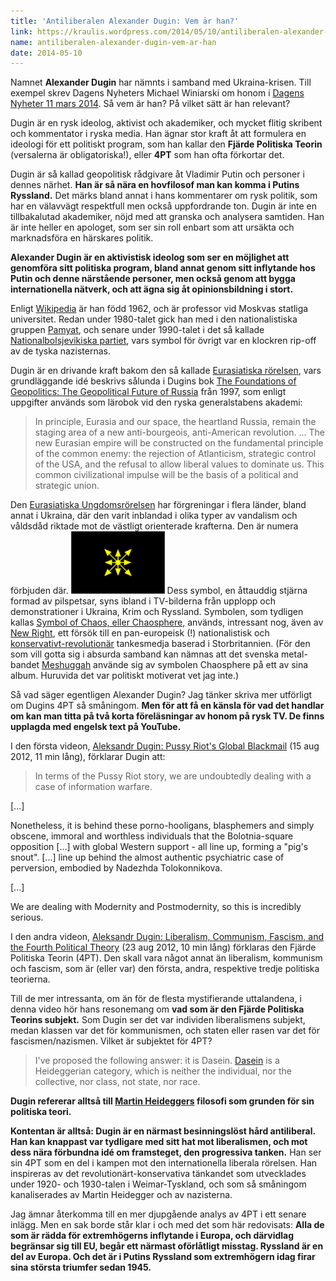```yaml
---
title: 'Antiliberalen Alexander Dugin: Vem är han?'
link: https://kraulis.wordpress.com/2014/05/10/antiliberalen-alexander-dugin-vem-ar-han/
name: antiliberalen-alexander-dugin-vem-ar-han
date: 2014-05-10
---
```

Namnet **Alexander Dugin** har nämnts i samband med Ukraina-krisen. Till exempel skrev Dagens Nyheters Michael Winiarski om honom i [Dagens Nyheter 11 mars 2014](http://www.dn.se/nyheter/varlden/sa-vill-putins-radgivare-lagga-europa-under-rysslands-fotter/). Så vem är han? På vilket sätt är han relevant?

Dugin är en rysk ideolog, aktivist och akademiker, och mycket flitig skribent och kommentator i ryska media. Han ägnar stor kraft åt att formulera en ideologi för ett politiskt program, som han kallar den **Fjärde Politiska Teorin** (versalerna är obligatoriska!), eller **4PT** som han ofta förkortar det.

Dugin är så kallad geopolitisk rådgivare åt Vladimir Putin och personer i dennes närhet. **Han är så nära en hovfilosof man kan komma i Putins Ryssland.** Det märks bland annat i hans kommentarer om rysk politik, som har en välavvägt respektfull men också uppfordrande ton. Dugin är inte en tillbakalutad akademiker, nöjd med att granska och analysera samtiden. Han är inte heller en apologet, som ser sin roll enbart som att ursäkta och marknadsföra en härskares politik.

**Alexander Dugin är en aktivistisk ideolog som ser en möjlighet att genomföra sitt politiska program, bland annat genom sitt inflytande hos Putin och denne närstående personer, men också genom att bygga internationella nätverk, och att ägna sig åt opinionsbildning i stort.**



Enligt [Wikipedia](http://en.wikipedia.org/wiki/Aleksandr_Dugin) är han född 1962, och är professor vid Moskvas statliga universitet. Redan under 1980-talet gick han med i den nationalistiska gruppen [Pamyat](http://en.wikipedia.org/wiki/Pamyat), och senare under 1990-talet i det så kallade [Nationalbolsjevikiska partiet](http://en.wikipedia.org/wiki/National_Bolshevism), vars symbol för övrigt var en klockren rip-off av de tyska nazisternas.

Dugin är en drivande kraft bakom den så kallade [Eurasiatiska rörelsen](http://en.wikipedia.org/wiki/Eurasia_Movement), vars grundläggande idé beskrivs sålunda i Dugins bok [The Foundations of Geopolitics: The Geopolitical Future of Russia](http://en.wikipedia.org/wiki/The_Basics_of_Geopolitics) från 1997, som enligt uppgifter används som lärobok vid den ryska generalstabens akademi:

> In principle, Eurasia and our space, the heartland Russia, remain the staging area of a new anti-bourgeois, anti-American revolution. ... The new Eurasian empire will be constructed on the fundamental principle of the common enemy: the rejection of Atlanticism, strategic control of the USA, and the refusal to allow liberal values to dominate us. This common civilizational impulse will be the basis of a political and strategic union.

Den [Eurasiatiska Ungdomsrörelsen](http://en.wikipedia.org/wiki/Eurasian_Youth_Union) har förgreningar i flera länder, bland annat i Ukraina, där  den varit inblandad i olika typer av vandalism och våldsdåd riktade mot de västligt orienterade krafterna. Den är numera förbjuden där. [![150px-EZM_logo](/files/150px-ezm_logo.gif)](/posts/150px-ezm_logo.gif) Dess symbol, en åttauddig stjärna formad av pilspetsar, syns ibland i TV-bilderna från upplopp och demonstrationer i Ukraina, Krim och Ryssland. Symbolen, som tydligen kallas [Symbol of Chaos, eller Chaosphere,](http://en.wikipedia.org/wiki/Symbol_of_Chaos) används, intressant nog, även av [New Right](http://en.wikipedia.org/wiki/New_Right_(UK)), ett försök till en pan-europeisk (!) nationalistisk och [konservativt-revolutionär](http://en.wikipedia.org/wiki/Conservative_Revolutionary_movement) tankesmedja baserad i Storbritannien. (För den som vill gotta sig i absurda samband kan nämnas att det svenska metal-bandet [Meshuggah](http://en.wikipedia.org/wiki/Meshuggah) använde sig av symbolen Chaosphere på ett av sina album. Huruvida det var politiskt motiverat vet jag inte.)

Så vad säger egentligen Alexander Dugin? Jag tänker skriva mer utförligt om Dugins 4PT så småningom. **Men för att få en känsla för vad det handlar om kan man titta på två  korta föreläsningar av honom på rysk TV. De finns upplagda med engelsk text på YouTube.**

I den första videon, [Aleksandr Dugin: Pussy Riot's Global Blackmail](https://www.youtube.com/watch?v=IxhxRyeX8tY&list=FLoHvOCOuQIUXTr_OGMnkiwQ) (15 aug 2012, 11 min lång), förklarar Dugin att:

> In terms of the Pussy Riot story, we are undoubtedly dealing with a case of information warfare.

[...]

Nonetheless, it is behind these porno-hooligans, blasphemers and simply obscene, immoral and worthless individuals that the Bolotnia-square opposition [...] with global Western support - all line up, forming a "pig's snout". [...] line up behind the almost authentic psychiatric case of perversion, embodied by Nadezhda Tolokonnikova.

[...]

We are dealing with Modernity and Postmodernity, so this is incredibly serious.

I den andra videon, [Aleksandr Dugin: Liberalism, Communism, Fascism, and the Fourth Political Theory](https://www.youtube.com/watch?v=4QrnJKf-hhE&list=FLoHvOCOuQIUXTr_OGMnkiwQ) (23 aug 2012, 10 min lång) förklaras den Fjärde Politiska Teorin (4PT). Den skall vara något annat än liberalism, kommunism och fascism, som är (eller var) den första, andra, respektive tredje politiska teorierna.

Till de mer intressanta, om än för de flesta mystifierande uttalandena, i denna video hör hans resonemang om **vad som är den Fjärde Politiska Teorins subjekt.** Som Dugin ser det var individen liberalismens subjekt, medan klassen var det för kommunismen, och staten eller rasen var det för fascismen/nazismen. Vilket är subjektet för 4PT?

> I've proposed the following answer: it is Dasein. [Dasein](http://en.wikipedia.org/wiki/Dasein) is a Heideggerian category, which is neither the individual, nor the collective, nor class, not state, nor race.

**Dugin refererar alltså till [Martin Heideggers](http://en.wikipedia.org/wiki/Martin_Heidegger) filosofi som grunden för sin politiska teori.**

**Kontentan är alltså: Dugin är en närmast besinningslöst hård  antiliberal. Han kan knappast var tydligare med sitt hat mot liberalismen, och mot dess nära förbundna idé om framsteget, den progressiva tanken.** Han ser sin 4PT som en del i kampen mot den internationella liberala rörelsen. Han inspireras av det revolutionärt-konservativa tänkandet som utvecklades under 1920- och 1930-talen i Weimar-Tyskland, och som så småningom kanaliserades av Martin Heidegger och av nazisterna.

Jag ämnar återkomma till en mer djupgående analys av 4PT i ett senare inlägg. Men en sak borde står klar i och med det som här redovisats: **Alla de som är rädda för extremhögerns inflytande i Europa, och därvidlag begränsar sig till EU, begår ett närmast oförlåtligt misstag. Ryssland är en del av Europa. Och det är i Putins Ryssland som extremhögern idag firar sina största triumfer sedan 1945.**

